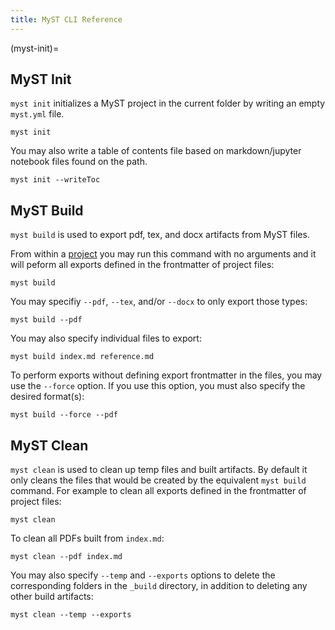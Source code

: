 ```yaml
---
title: MyST CLI Reference
---
```

(myst-init)=
## MyST Init

`myst init` initializes a MyST project in the current folder by writing an empty `myst.yml` file.

```
myst init
```

You may also write a table of contents file based on markdown/jupyter notebook files found on the path.

```
myst init --writeToc
```

## MyST Build

`myst build` is used to export pdf, tex, and docx artifacts from MyST files.

From within a [project](#myst-init) you may run this command with no arguments and it will peform all exports defined in the frontmatter of project files:

```
myst build
```

You may specifiy `--pdf`, `--tex`, and/or `--docx` to only export those types:

```
myst build --pdf
```

You may also specify individual files to export:

```
myst build index.md reference.md
```

To perform exports without defining export frontmatter in the files, you may use the `--force` option. If you use this option, you must also specify the desired format(s):

```
myst build --force --pdf
```

## MyST Clean

`myst clean` is used to clean up temp files and built artifacts. By default it only cleans the files that would be created by the equivalent `myst build` command. For example to clean all exports defined in the frontmatter of project files:

```
myst clean
```

To clean all PDFs built from `index.md`:

```
myst clean --pdf index.md
```

You may also specify `--temp` and `--exports` options to delete the corresponding folders in the `_build` directory, in addition to deleting any other build artifacts:

```
myst clean --temp --exports
```
